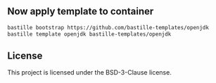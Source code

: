 ## Now apply template to container
```sh
bastille bootstrap https://github.com/bastille-templates/openjdk
bastille template openjdk bastille-templates/openjdk
```

## License
This project is licensed under the BSD-3-Clause license.